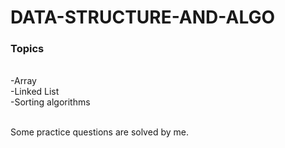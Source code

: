 # DATA-STRUCTURE-AND-ALGO

### Topics 
<p>
<br/>
-Array
<br />
-Linked List
<br />
-Sorting algorithms
</p>
<br />
Some practice questions are solved by me.
